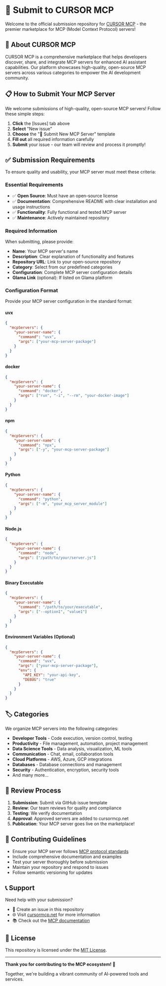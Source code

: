 # 🚀 Submit to CURSOR MCP

Welcome to the official submission repository for [CURSOR MCP](https://cursormcp.net) - the premier marketplace for MCP (Model Context Protocol) servers!

## 🌟 About CURSOR MCP

CURSOR MCP is a comprehensive marketplace that helps developers discover, share, and integrate MCP servers for enhanced AI assistant capabilities. Our platform showcases high-quality, open-source MCP servers across various categories to empower the AI development community.

## 📋 How to Submit Your MCP Server

We welcome submissions of high-quality, open-source MCP servers! Follow these simple steps:

1. **Click** the [Issues] tab above
2. **Select** "New issue" 
3. **Choose** the "🚀 Submit New MCP Server" template
4. **Fill out** all required information carefully
5. **Submit** your issue - our team will review and process it promptly!

## ✅ Submission Requirements

To ensure quality and usability, your MCP server must meet these criteria:

### **Essential Requirements**
- ✅ **Open Source**: Must have an open-source license
- ✅ **Documentation**: Comprehensive README with clear installation and usage instructions
- ✅ **Functionality**: Fully functional and tested MCP server
- ✅ **Maintenance**: Actively maintained repository

### **Required Information**
When submitting, please provide:

- **Name**: Your MCP server's name
- **Description**: Clear explanation of functionality and features
- **Repository URL**: Link to your open-source repository
- **Category**: Select from our predefined categories
- **Configuration**: Complete MCP server configuration details
- **Glama Link** (optional): If listed on Glama platform

### **Configuration Format**
Provide your MCP server configuration in the standard format:

#### uvx
```json
{
  "mcpServers": {
    "your-server-name": {
      "command": "uvx",
      "args": ["your-mcp-server-package"]
    }
  }
}
```

#### docker
```json
{
  "mcpServers": {
    "your-server-name": {
      "command": "docker",
      "args": ["run", "-i", "--rm", "your-docker-image"]
    }
  }
}
```

#### npm
```json
{
  "mcpServers": {
    "your-server-name": {
      "command": "npx",
      "args": ["-y", "your-mcp-server-package"]
    }
  }
}
```

#### Python
```json
{
  "mcpServers": {
    "your-server-name": {
      "command": "python",
      "args": ["-m", "your_mcp_server_module"]
    }
  }
}
```

#### Node.js
```json
{
  "mcpServers": {
    "your-server-name": {
      "command": "node",
      "args": ["/path/to/your/server.js"]
    }
  }
}
```

#### Binary Executable
```json
{
  "mcpServers": {
    "your-server-name": {
      "command": "/path/to/your/executable",
      "args": ["--option1", "value1"]
    }
  }
}
```

#### Environment Variables (Optional)
```json
{
  "mcpServers": {
    "your-server-name": {
      "command": "uvx",
      "args": ["your-mcp-server-package"],
      "env": {
        "API_KEY": "your-api-key",
        "DEBUG": "true"
      }
    }
  }
}
```


## 🏷️ Categories

We organize MCP servers into the following categories:

- **Developer Tools** - Code execution, version control, testing
- **Productivity** - File management, automation, project management
- **Data Science Tools** - Data analysis, visualization, ML tools
- **Communication** - Chat, email, collaboration tools
- **Cloud Platforms** - AWS, Azure, GCP integrations
- **Databases** - Database connections and management
- **Security** - Authentication, encryption, security tools
- And many more...

## 🔄 Review Process

1. **Submission**: Submit via GitHub issue template
2. **Review**: Our team reviews for quality and compliance
3. **Testing**: We verify documentation
4. **Approval**: Approved servers are added to cursormcp.net
5. **Publication**: Your MCP server goes live on the marketplace!

## 🤝 Contributing Guidelines

- Ensure your MCP server follows [MCP protocol standards](https://modelcontextprotocol.io/)
- Include comprehensive documentation and examples
- Test your server thoroughly before submission
- Maintain your repository and respond to issues
- Follow semantic versioning for updates

## 📞 Support

Need help with your submission? 

- 📧 Create an issue in this repository
- 🌐 Visit [cursormcp.net](https://cursormcp.net) for more information
- 📚 Check out the [MCP documentation](https://modelcontextprotocol.io/)

## 📄 License

This repository is licensed under the [MIT License](LICENSE).

---

**Thank you for contributing to the MCP ecosystem!** 🎉

Together, we're building a vibrant community of AI-powered tools and services.
